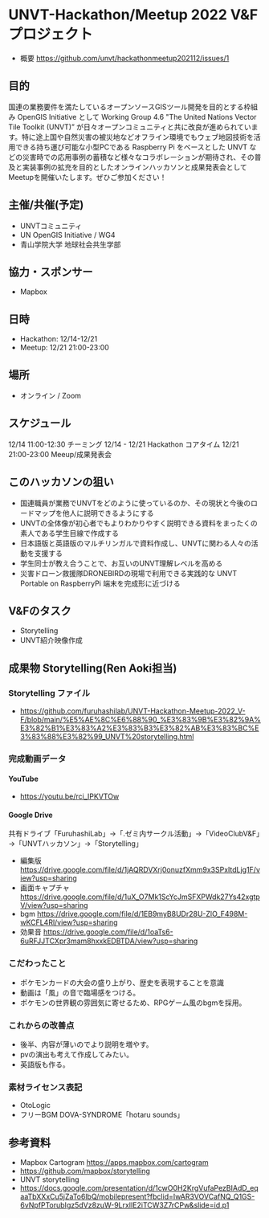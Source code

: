 # UNVT-Hackathon/Meetup 2022 V&Fプロジェクト
- 概要 https://github.com/unvt/hackathonmeetup202112/issues/1
## 目的
国連の業務要件を満たしているオープンソースGISツール開発を目的とする枠組み OpenGIS Initiative として Working Group 4.6 "The United Nations Vector Tile Toolkit (UNVT)” が日々オープンコミュニティと共に改良が進められています。特に途上国や自然災害の被災地などオフライン環境でもウェブ地図技術を活用できる持ち運び可能な小型PCである Raspberry Pi をベースとした UNVT などの災害時での応用事例の蓄積など様々なコラボレーションが期待され、その普及と実装事例の拡充を目的としたオンラインハッカソンと成果発表会としてMeetupを開催いたします。ぜひご参加ください！

## 主催/共催(予定)
- UNVTコミュニティ
- UN OpenGIS Initiative / WG4
- 青山学院大学 地球社会共生学部

## 協力・スポンサー
- Mapbox

## 日時
- Hackathon: 12/14-12/21
- Meetup: 12/21 21:00-23:00

## 場所
- オンライン / Zoom

## スケジュール
12/14 11:00-12:30 チーミング
12/14 - 12/21 Hackathon コアタイム
12/21 21:00-23:00 Meeup/成果発表会

## このハッカソンの狙い
- 国連職員が業務でUNVTをどのように使っているのか、その現状と今後のロードマップを他人に説明できるようにする
- UNVTの全体像が初心者でもよりわかりやすく説明できる資料をまったくの素人である学生目線で作成する
- 日本語版と英語版のマルチリンガルで資料作成し、UNVTに関わる人々の活動を支援する
- 学生同士が教え合うことで、お互いのUNVT理解レベルを高める
- 災害ドローン救援隊DRONEBIRDの現場で利用できる実践的な UNVT Portable on RaspberryPi 端末を完成形に近づける

## V&Fのタスク
- Storytelling
- UNVT紹介映像作成

## 成果物 Storytelling(Ren Aoki担当)
### Storytelling ファイル
- https://github.com/furuhashilab/UNVT-Hackathon-Meetup-2022_V-F/blob/main/%E5%AE%8C%E6%88%90_%E3%83%9B%E3%82%9A%E3%82%B1%E3%83%A2%E3%83%B3%E3%82%AB%E3%83%BC%E3%83%88%E3%82%99_UNVT%20storytelling.html

### 完成動画データ
#### YouTube
- https://youtu.be/rci_IPKVTOw
#### Google Drive
共有ドライブ「FuruhashiLab」→「.ゼミ内サークル活動」→「VideoClubV&F」→「UNVTハッカソン」→「Storytelling」
- 編集版 https://drive.google.com/file/d/1jAQRDVXrj0onuzfXmm9x3SPxItdLjg1F/view?usp=sharing
- 画面キャプチャ https://drive.google.com/file/d/1uX_O7Mk1ScYcJmSFXPWdk27Ys42xgtpV/view?usp=sharing
- bgm https://drive.google.com/file/d/1EB9myB8UDr28U-ZlO_F498M-wKCFL4Rl/view?usp=sharing
- 効果音 https://drive.google.com/file/d/1oaTs6-6uRFJJTCXpr3mam8hxxkEDBTDA/view?usp=sharing

### こだわったこと
- ポケモンカードの大会の盛り上がり、歴史を表現することを意識
- 動画は「風」の音で臨場感をつける。
- ポケモンの世界観の雰囲気に寄せるため、RPGゲーム風のbgmを採用。

### これからの改善点
- 後半、内容が薄いのでより説明を増やす。
- pvの演出も考えて作成してみたい。
- 英語版も作る。

### 素材ライセンス表記
- OtoLogic
- フリーBGM DOVA-SYNDROME「hotaru sounds」

## 参考資料
- Mapbox Cartogram https://apps.mapbox.com/cartogram
- https://github.com/mapbox/storytelling
- UNVT storytelling
- https://docs.google.com/presentation/d/1cwO0H2KrgVufaPezBIAdD_eqaaTbXXxCu5jZaTo6lbQ/mobilepresent?fbclid=IwAR3VOVCafNQ_Q1GS-6vNpfPTorubIgz5dVz8zuW-9LrxlIE2iTCW3Z7rCPw&slide=id.p1
